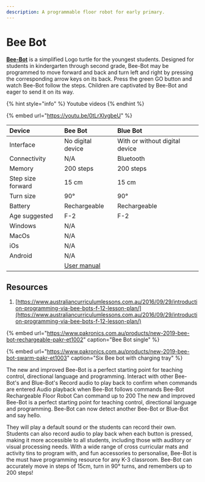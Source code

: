 ```yaml
---
description: A programmable floor robot for early primary.
---
```


# Bee Bot

 [**Bee-Bot**](https://www.pakronics.com.au/products/new-2019-bee-bot-rechargeable-pakr-et1002) is a simplified Logo turtle for the youngest students. Designed for students in kindergarten through second grade, Bee-Bot may be programmed to move forward and back and turn left and right by pressing the corresponding arrow keys on its back. Press the green GO button and watch Bee-Bot follow the steps. Children are captivated by Bee-Bot and eager to send it on its way.

{% hint style="info" %}
Youtube videos
{% endhint %}

{% embed url="https://youtu.be/0tLrXlygbeU" %}

| Device | Bee Bot | Blue Bot |
| :--- | :--- | :--- |
| Interface | No digital device | With or without digital device |
| Connectivity |  N/A | Bluetooth |
| Memory | 200 steps  | 200 steps |
| Step size forward | 15 cm | 15 cm |
| Turn size | 90° | 90° |
| Battery | Rechargeable | Rechargeable |
| Age suggested | F-2 | F-2 |
| Windows | N/A |  |
| MacOs | N/A |  |
| iOs | N/A |  |
| Android | N/A |  |
|  | [User manual](https://www.tts-international.com/on/demandware.static/-/Sites-TTSGroupE-commerceMaster/default/dwab617cae/images/document/IT10077%20Bee-Bot%20Manual.pdf) |  |

## Resources

1. [https://www.australiancurriculumlessons.com.au/2016/09/29/introduction-programming-via-bee-bots-f-12-lesson-plan/](https://www.australiancurriculumlessons.com.au/2016/09/29/introduction-programming-via-bee-bots-f-12-lesson-plan/)

{% embed url="https://www.pakronics.com.au/products/new-2019-bee-bot-rechargeable-pakr-et1002" caption="Bee Bot single" %}

{% embed url="https://www.pakronics.com.au/products/new-2019-bee-bot-swarm-pakr-et1003" caption="Six Bee bot with charging tray" %}

The new and improved Bee-Bot is a perfect starting point for teaching control, directional language and programming. Interact with other Bee-Bot's and Blue-Bot's Record audio to play back to confirm when commands are entered Audio playback when Bee-Bot follows commands Bee-Bot Rechargeable Floor Robot Can command up to 200 The new and improved Bee-Bot is a perfect starting point for teaching control, directional language and programming. Bee-Bot can now detect another Bee-Bot or Blue-Bot and say hello.

They will play a default sound or the students can record their own. Students can also record audio to play back when each button is pressed, making it more accessible to all students, including those with auditory or visual processing needs. With a wide range of cross curricular mats and activity tins to program with, and fun accessories to personalise, Bee-Bot is the must have programming resource for any K-3 classroom. Bee-Bot can accurately move in steps of 15cm, turn in 90° turns, and remembers up to 200 steps!

